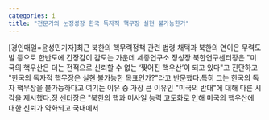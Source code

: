 ```yaml
---
categories: i
title: "전문가의 눈정성장 한국 독자적 핵무장 실현 불가능한가"
---
```

[경인매일=윤성민기자]최근 북한의 핵무력정책 관련 법령 채택과 북한의 연이은 무력도발 등으로 한반도에 긴장감이 감도는 가운데 세종연구소 정성장 북한연구센터장은 "미국의 핵우산은 더는 전적으로 신뢰할 수 없는 ‘찢어진 핵우산’이 되고 있다"고 진단하고 "한국의 독자적 핵무장은 실현 불가능한 목표인가?"라고 반문했다.특히 그는 한국의 독자 핵무장을 불가능하다고 여기는 이유 중 가장 큰 이유인 "미국의 반대"에 대해 다른 시각을 제시했다.정 센터장은 "북한의 핵과 미사일 능력 고도화로 인해 미국의 핵우산에 대한 신뢰가 약화되고 국내에서